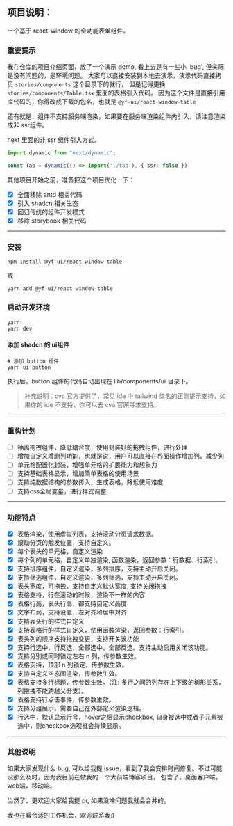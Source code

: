 ## 项目说明：
一个基于 react-window 的全功能表单组件。

### 重要提示

我在仓库的项目介绍页面，放了一个演示 demo, 看上去是有一些小 'bug', 但实际是没有问题的，是环境问题。
大家可以直接安装到本地去演示，演示代码直接拷贝 `stories/components` 这个目录下的就行，
但是记得更换 `stories/components/Table.tsx` 里面的表格引入代码。
因为这个文件是直接引用库代码的，你得改成下载的包名，也就是 `@yf-ui/react-window-table`

还有就是，组件不支持服务端渲染，如果要在服务端渲染组件内引入，请注意渲染成非 ssr组件。

next 里面的非 ssr 组件引入方式。
```typescript
import dynamic from "next/dynamic";

const Tab = dynamic(() => import('./tab'), { ssr: false })
```

其他项目开始之前，准备把这个项目优化一下：

- [x] 全面移除 antd 相关代码
- [x] 引入 shadcn 相关生态
- [x] 回归传统的组件开发模式
- [x] 移除 storybook 相关代码

---

### 安装

```shell
npm install @yf-ui/react-window-table
```

或

```shell
yarn add @yf-ui/react-window-table
```

### 启动开发环境

```shell
yarn 
yarn dev
```

#### 添加 shadcn 的 ui组件

```shell
# 添加 button 组件
yarn ui button
```

执行后，button 组件的代码自动出现在 lib/components/ui 目录下。

> 补充说明：cva 官方提供了，常见 ide 中 tailwind 类名的正则提示支持。如果你的 ide 不支持，你可以去 cva 官网寻求支持。


---


### 重构计划

- [ ] 抽离拖拽组件，降低耦合度，使用封装好的拖拽组件，进行处理
- [ ] 增加自定义增删列功能，也就是说，用户可以直接在界面操作增加列，减少列
- [ ] 单元格配置化封装，增强单元格的扩展能力和想象力
- [ ] 支持基础表格显示，增加简单表格的使用场景
- [ ] 支持纯数据结构的参数传入，生成表格，降低使用难度
- [ ] 支持css全局变量，进行样式调整

---

### 功能特点

- [x] 表格渲染，使用虚拟列表，支持滚动分页请求数据。
- [x] 滚动分页的触发位置，支持自定义。
- [x] 每个表头的单元格，自定义渲染
- [x] 每个列的单元格，自定义单独渲染, 函数渲染，返回参数：行数据、行索引。
- [x] 支持排序组件，自定义渲染，多列排序，支持主动开启关闭。
- [x] 支持筛选组件，自定义渲染，多列筛选，支持主动开启关闭。
- [x] 表头宽度，可拖拽，支持自定义默认宽度, 支持关闭拖拽
- [x] 表格支持，行在滚动的时候，渲染不一样的内容
- [x] 表格行高，表头行高，都支持自定义高度
- [x] 文字布局，支持设置，左对齐和居中对齐
- [x] 支持表头行的样式自定义
- [x] 支持表格行的样式自定义，使用函数渲染，返回参数：行索引。
- [x] 表头列的顺序支持拖拽变更，支持开关该功能
- [x] 支持行选中，行反选，全部选中，全部反选。支持主动启用关闭该功能。
- [x] 支持分别或同时锁定左右 n 列，传参数生效。
- [x] 表格支持，顶部 n 列锁定，传参数生效。 
- [x] 支持自定义空态图渲染，传参数生效。
- [x] 表格支持多行标题，传参数生效。（注: 多行之间的列存在上下级的树形关系，列拖拽不能跨越父分支）。
- [x] 表格支持行点击事件，传参数生效。
- [x] 支持分组展示，需要自己在外部定义渲染逻辑。
- [x] 行选中，默认显示行号，hover之后显示checkbox, 自身被选中或者子元素被选中，则checkbox选项框会持续显示。

---

### 其他说明

如果大家发现什么 bug, 可以给我提 issue，看到了我会安排时间修复。不过可能没那么及时，因为我目前在做我的一个大前端博客项目，
包含了，桌面客户端，web端，移动端。

当然了，更欢迎大家给我提 pr, 如果没啥问题我就会合并的。

我也在看合适的工作机会，欢迎联系我:)

